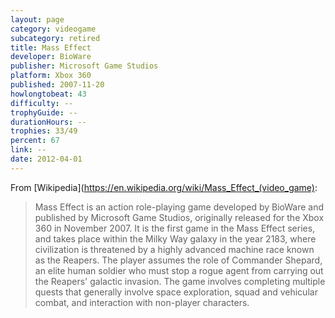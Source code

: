 ```yaml
---
layout: page
category: videogame
subcategory: retired
title: Mass Effect
developer: BioWare
publisher: Microsoft Game Studios
platform: Xbox 360
published: 2007-11-20
howlongtobeat: 43
difficulty: --
trophyGuide: --
durationHours: --
trophies: 33/49
percent: 67
link: --
date: 2012-04-01
---
```


From [Wikipedia](https://en.wikipedia.org/wiki/Mass_Effect_(video_game):

> Mass Effect is an action role-playing game developed by BioWare and published by Microsoft Game Studios, originally released for the Xbox 360 in November 2007. It is the first game in the Mass Effect series, and takes place within the Milky Way galaxy in the year 2183, where civilization is threatened by a highly advanced machine race known as the Reapers. The player assumes the role of Commander Shepard, an elite human soldier who must stop a rogue agent from carrying out the Reapers' galactic invasion. The game involves completing multiple quests that generally involve space exploration, squad and vehicular combat, and interaction with non-player characters.
